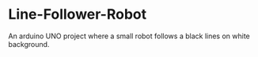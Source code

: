 # Line-Follower-Robot
An arduino UNO project where a small robot follows a black lines on white background.
